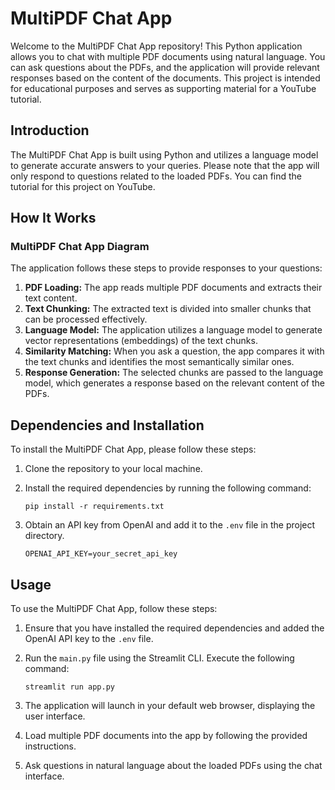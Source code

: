 # MultiPDF Chat App

Welcome to the MultiPDF Chat App repository! This Python application allows you to chat with multiple PDF documents using natural language. You can ask questions about the PDFs, and the application will provide relevant responses based on the content of the documents. This project is intended for educational purposes and serves as supporting material for a YouTube tutorial.

## Introduction

The MultiPDF Chat App is built using Python and utilizes a language model to generate accurate answers to your queries. Please note that the app will only respond to questions related to the loaded PDFs. You can find the tutorial for this project on YouTube.

## How It Works

### MultiPDF Chat App Diagram

The application follows these steps to provide responses to your questions:

1. **PDF Loading:** The app reads multiple PDF documents and extracts their text content.
2. **Text Chunking:** The extracted text is divided into smaller chunks that can be processed effectively.
3. **Language Model:** The application utilizes a language model to generate vector representations (embeddings) of the text chunks.
4. **Similarity Matching:** When you ask a question, the app compares it with the text chunks and identifies the most semantically similar ones.
5. **Response Generation:** The selected chunks are passed to the language model, which generates a response based on the relevant content of the PDFs.

## Dependencies and Installation

To install the MultiPDF Chat App, please follow these steps:

1. Clone the repository to your local machine.
2. Install the required dependencies by running the following command:

   ```
   pip install -r requirements.txt
   ```

3. Obtain an API key from OpenAI and add it to the `.env` file in the project directory.

   ```
   OPENAI_API_KEY=your_secret_api_key
   ```

## Usage

To use the MultiPDF Chat App, follow these steps:

1. Ensure that you have installed the required dependencies and added the OpenAI API key to the `.env` file.
2. Run the `main.py` file using the Streamlit CLI. Execute the following command:

   ```
   streamlit run app.py
   ```

3. The application will launch in your default web browser, displaying the user interface.
4. Load multiple PDF documents into the app by following the provided instructions.
5. Ask questions in natural language about the loaded PDFs using the chat interface.


